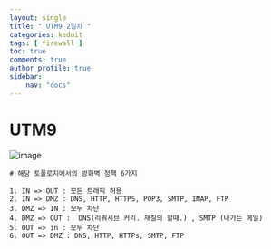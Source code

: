 ```yaml
---
layout: single
title: " UTM9 2일차 "
categories: keduit
tags: [ firewall ]
toc: true 
comments: true
author_profile: true
sidebar:
    nav: "docs"
---
```


# UTM9

![image](https://user-images.githubusercontent.com/128279031/231950992-4b38c3e3-f14e-4571-983d-107cc72d354f.png)


```
# 해당 토폴로지에서의 방화벽 정책 6가지

1. IN => OUT : 모든 트래픽 허용
2. IN => DMZ : DNS, HTTP, HTTPS, POP3, SMTP, IMAP, FTP
3. DMZ => IN : 모두 차단
4. DMZ => OUT :  DNS(리쿼시브 커리. 재질의 할때.) , SMTP (나가는 메일)
5. OUT => in : 모두 차단
6. OUT => DMZ : DNS, HTTP, HTTPs, SMTP, FTP 
```